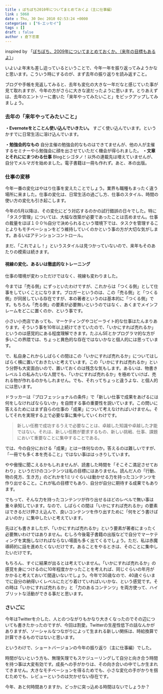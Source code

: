 ```yaml
---
title : ぼちぼち2010年についてまとめておくよ（主に仕事編）
link : 5068
date : Thu, 30 Dec 2010 02:53:24 +0000
categories : ["6-エッセイ"]
tags : []
draft : false
author : 倉下忠憲
---
```


inspired by 「<a href="https://rashita.net/blog/?p=3099">ぼちぼち、2009年についてまとめておくか。（来年の目標もあるよ）</a>」

いよいよ年末も差し迫っているということで、今年一年を振り返ってみようかなと思います。こういう時にするのが、まず去年の振り返りを読み返すこと。

ブログや手帳を見返してみると、去年も変化の大きな一年だなと感じていた事が見て取れますが、今年の方がさらに大きな波だったように思います。とりあえずは、去年のエントリーに書いた「来年やってみたいこと」をピックアップしてみましょう。

<h3>去年の「来年やってみたいこと」</h3>
<strong>・Evernoteをとことん使い込んでいきたい。</strong>
すごく使い込んでいます。というかすでに日常生活に溶け込んでいます。

<strong>・勉強会的なもの</strong>
自分主催の勉強会的なものはできてませんが、他の人が主催するセミナーやら勉強会に顔を出させていただく機会が得られました。
<strong>
・文章とそれににまつわる仕事</strong>
Blogとシゴタノ！以外の連載先は増えていませんが、自分でメルマガを始めました。電子書籍は一冊も作れず。あと、本の出版。

<h3>仕事の変移</h3>
今年一番の変化はやはり仕事を変えたことでしょう。業界も職種もまったく違う場所に来ました。仕事の変化は、日常生活の過ごし方、仕事のスタイル、時間の使い方の変化も引き起こします。

今年の5月以降は、その変化にどう対応するのかの試行錯誤の日々でした。特に「タスク管理」については、大幅な改築が必要であったことは否めません。仕事の裁量をほぼ１００％自分で決められるという環境下では、タスクを管理することよりもモチベーションをどう維持していくのかという事の方が大切な気がします。あるいはアテンションコントロール。

まだ、「これでよし！」というスタイルは見つかっていないので、来年もそのあたりの模索は続きます。

<h4>視線の変化、あるいは徹底的なトレーニング</h4>
仕事の環境が変わっただけではなく、視線も変わりました。

今までは「売る側」にずっといたわけですが、これからは「つくる側」として仕事をしていくことになります。ブロガーというのは、この「売る側」と「つくる側」が同居している存在ですが、本の著者というのは基本的に「つくる側」です。もちろん「売る側」の要素が必要無いというのではなく、あくまでメインフレームをどこに置くのか、という事です。

小さい小売店であっても、マーケティングやコピーライト的な仕事はたんまりあります。そういう事を10年以上続けてきていたので、「いかにすれば売れるか」というのは感覚的にある程度理解できます。たぶんSEとかプログラマ的な方が多いこの界隈では、ちょっと異色的な存在ではないかなと個人的には思っています。

で、私自身これからしばらくの間はこの「いかにすれば売れるか」についてはしばらく横に置いておきたいと考えています。この「いかにすれば売れるか」という分野も大変面白いので、置いておくのは残念な気もします。あるいは、物書きレベル１の私みたいな人間でも、「いかにすれば売れるか」を極めていけば、売れる物が作れるのかもしれません。でも、それってちょっと違うよな、と個人的には思います。

ドラッカーは『プロフェッショナルの条件』で「新しい仕事で成果をあげるには何をしなければならないか」を自問する事の重要性を説いています。この問いに答えるためにはまず自らの仕事の「成果」について考えなければいけません。そしてそれを実現する上で必要な事に集中していくわけです。

<blockquote>
新しい任務で成功するうえで必要なことは、卓越した知識や卓越した才能ではない。それは、新しい任務が要求するもの、新しい挑戦、仕事、課題において重要なことに集中することである。
</blockquote>

では、今の自分における「成果」とは一体何なのか。答えるのは難しいですが、「一冊でも多く本を売ること」ではない事ははっきりしています。

やや傲慢に聞こえるかもしれませんが、読書した時間を「そこそこ満足させておわり」というだけのコンテンツは私の目標にはありません。読んだ人の「行動、物の見方、生き方」のどれかを1ミリぐらいは動かせる力を持ったコンテンツを作り出せること。これが私の目標でもあり、自分が自分に期待する成果でもあります。

でもって、そんな力を持ったコンテンツが作り出せるほどのレベルで無い事は重々承知しています。なので、しばらくの間は「いかにすれば売れるか」の要素はできるだけ押さえ込んで、良いコンテンツを作り出すために「何をどう書けばよいのか」に集中したいと考えています。

先ほども書きましたが、「いかにすれば売れるか」という要素が著者にまったく必要無いわけではありません。むしろ今後電子書籍の出版などで自分でマーケティングを実施しなければならない場面も多く出てくるでしょう。ただ、私は赤魔導師的に話を進めたくないだけです。あることをやるときは、そのことに集中したいだけです。

もちろん、すぐに結果が出るとは考えていません。「いかにすれば売れるか」の感覚を身につけるのに10年程度かかったことを考えれば、同じぐらいの年月がかかると考えておいて間違いないでしょう。今年で30歳なので、40歳ぐらいまでに自分の納得いくレベルにたどり着けていればいいかな、という感覚です。その時は「いかにすれば売れるか」と「力のあるコンテンツ」を両方使って、ハイブリットな活動ができる事だと思います。

<h3>さいごに</h3>
今年はTwitterを介した、人とのつながりもかなり大きくなったのでその辺についても書きたかったのですが、今回は割愛。Twitterの生産性低下の話なんかがありますが、ソーシャルなつながりによって生まれる新しい関係は、時給換算で計算できるものではないと思います。

というわけで、ショートバージョンの今年の振り返り（主に仕事編）でした。

時間がないという方も、無理矢理でもスケジューリングして自分と向き合う時間を持つ事は大変有効です。成長への手がかりは、その向き合いの中でしか生まれてきません。大きなモチベーションを得るためでも、小さな変化の手がかりを掴むためでも、レビューというのは欠かせない存在です。

今年、あと何時間ありますか。どっかに突っ込める時間はないでしょうか？